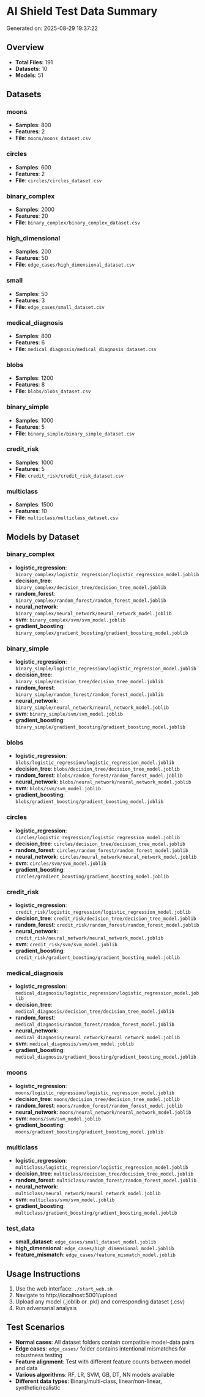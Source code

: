 # AI Shield Test Data Summary

Generated on: 2025-08-29 19:37:22

## Overview
- **Total Files**: 191
- **Datasets**: 10
- **Models**: 51

## Datasets

### moons
- **Samples**: 800
- **Features**: 2
- **File**: `moons/moons_dataset.csv`

### circles
- **Samples**: 600
- **Features**: 2
- **File**: `circles/circles_dataset.csv`

### binary_complex
- **Samples**: 2000
- **Features**: 20
- **File**: `binary_complex/binary_complex_dataset.csv`

### high_dimensional
- **Samples**: 200
- **Features**: 50
- **File**: `edge_cases/high_dimensional_dataset.csv`

### small
- **Samples**: 50
- **Features**: 3
- **File**: `edge_cases/small_dataset.csv`

### medical_diagnosis
- **Samples**: 800
- **Features**: 6
- **File**: `medical_diagnosis/medical_diagnosis_dataset.csv`

### blobs
- **Samples**: 1200
- **Features**: 8
- **File**: `blobs/blobs_dataset.csv`

### binary_simple
- **Samples**: 1000
- **Features**: 5
- **File**: `binary_simple/binary_simple_dataset.csv`

### credit_risk
- **Samples**: 1000
- **Features**: 5
- **File**: `credit_risk/credit_risk_dataset.csv`

### multiclass
- **Samples**: 1500
- **Features**: 10
- **File**: `multiclass/multiclass_dataset.csv`

## Models by Dataset

### binary_complex
- **logistic_regression**: `binary_complex/logistic_regression/logistic_regression_model.joblib`
- **decision_tree**: `binary_complex/decision_tree/decision_tree_model.joblib`
- **random_forest**: `binary_complex/random_forest/random_forest_model.joblib`
- **neural_network**: `binary_complex/neural_network/neural_network_model.joblib`
- **svm**: `binary_complex/svm/svm_model.joblib`
- **gradient_boosting**: `binary_complex/gradient_boosting/gradient_boosting_model.joblib`
### binary_simple
- **logistic_regression**: `binary_simple/logistic_regression/logistic_regression_model.joblib`
- **decision_tree**: `binary_simple/decision_tree/decision_tree_model.joblib`
- **random_forest**: `binary_simple/random_forest/random_forest_model.joblib`
- **neural_network**: `binary_simple/neural_network/neural_network_model.joblib`
- **svm**: `binary_simple/svm/svm_model.joblib`
- **gradient_boosting**: `binary_simple/gradient_boosting/gradient_boosting_model.joblib`
### blobs
- **logistic_regression**: `blobs/logistic_regression/logistic_regression_model.joblib`
- **decision_tree**: `blobs/decision_tree/decision_tree_model.joblib`
- **random_forest**: `blobs/random_forest/random_forest_model.joblib`
- **neural_network**: `blobs/neural_network/neural_network_model.joblib`
- **svm**: `blobs/svm/svm_model.joblib`
- **gradient_boosting**: `blobs/gradient_boosting/gradient_boosting_model.joblib`
### circles
- **logistic_regression**: `circles/logistic_regression/logistic_regression_model.joblib`
- **decision_tree**: `circles/decision_tree/decision_tree_model.joblib`
- **random_forest**: `circles/random_forest/random_forest_model.joblib`
- **neural_network**: `circles/neural_network/neural_network_model.joblib`
- **svm**: `circles/svm/svm_model.joblib`
- **gradient_boosting**: `circles/gradient_boosting/gradient_boosting_model.joblib`
### credit_risk
- **logistic_regression**: `credit_risk/logistic_regression/logistic_regression_model.joblib`
- **decision_tree**: `credit_risk/decision_tree/decision_tree_model.joblib`
- **random_forest**: `credit_risk/random_forest/random_forest_model.joblib`
- **neural_network**: `credit_risk/neural_network/neural_network_model.joblib`
- **svm**: `credit_risk/svm/svm_model.joblib`
- **gradient_boosting**: `credit_risk/gradient_boosting/gradient_boosting_model.joblib`
### medical_diagnosis
- **logistic_regression**: `medical_diagnosis/logistic_regression/logistic_regression_model.joblib`
- **decision_tree**: `medical_diagnosis/decision_tree/decision_tree_model.joblib`
- **random_forest**: `medical_diagnosis/random_forest/random_forest_model.joblib`
- **neural_network**: `medical_diagnosis/neural_network/neural_network_model.joblib`
- **svm**: `medical_diagnosis/svm/svm_model.joblib`
- **gradient_boosting**: `medical_diagnosis/gradient_boosting/gradient_boosting_model.joblib`
### moons
- **logistic_regression**: `moons/logistic_regression/logistic_regression_model.joblib`
- **decision_tree**: `moons/decision_tree/decision_tree_model.joblib`
- **random_forest**: `moons/random_forest/random_forest_model.joblib`
- **neural_network**: `moons/neural_network/neural_network_model.joblib`
- **svm**: `moons/svm/svm_model.joblib`
- **gradient_boosting**: `moons/gradient_boosting/gradient_boosting_model.joblib`
### multiclass
- **logistic_regression**: `multiclass/logistic_regression/logistic_regression_model.joblib`
- **decision_tree**: `multiclass/decision_tree/decision_tree_model.joblib`
- **random_forest**: `multiclass/random_forest/random_forest_model.joblib`
- **neural_network**: `multiclass/neural_network/neural_network_model.joblib`
- **svm**: `multiclass/svm/svm_model.joblib`
- **gradient_boosting**: `multiclass/gradient_boosting/gradient_boosting_model.joblib`
### test_data
- **small_dataset**: `edge_cases/small_dataset_model.joblib`
- **high_dimensional**: `edge_cases/high_dimensional_model.joblib`
- **feature_mismatch**: `edge_cases/feature_mismatch_model.joblib`

## Usage Instructions

1. Use the web interface: `./start_web.sh`
2. Navigate to http://localhost:5001/upload
3. Upload any model (.joblib or .pkl) and corresponding dataset (.csv)
4. Run adversarial analysis

## Test Scenarios

- **Normal cases**: All dataset folders contain compatible model-data pairs
- **Edge cases**: `edge_cases/` folder contains intentional mismatches for robustness testing
- **Feature alignment**: Test with different feature counts between model and data
- **Various algorithms**: RF, LR, SVM, GB, DT, NN models available
- **Different data types**: Binary/multi-class, linear/non-linear, synthetic/realistic

